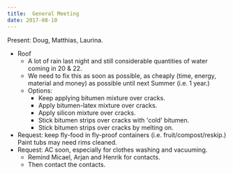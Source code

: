 ```yaml
---
title:  General Meeting
date: 2017-08-10
---
```


Present: Doug, Matthias, Laurina.

- Roof
	- A lot of rain last night and still considerable quantities of water coming in 20 & 22.
	- We need to fix this as soon as possible, as cheaply (time, energy, material and money) as possible until next Summer (i.e. 1 year.)
	- Options:
		- Keep applying bitumen mixture over cracks.
		- Apply bitumen-latex mixture over cracks.
		- Apply silicon mixture over cracks.
		- Stick bitumen strips over cracks with 'cold' bitumen.
		- Stick bitumen strips over cracks by melting on.
- Request: keep fly-food in fly-proof containers (i.e. fruit/compost/reskip.) Paint tubs may need rims cleaned.
- Request: AC soon, especially for clothes washing and vacuuming.
	- Remind Micael, Arjan and Henrik for contacts.
	- Then contact the contacts.
